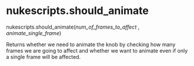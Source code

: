 # nukescripts.should_animate
nukescripts.should_animate(_num_of_frames_to_affect_ , _animate_single_frame_)

Returns whether we need to animate the knob by checking how many frames we are going to affect and whether we want to animate even if only a single frame will be affected.